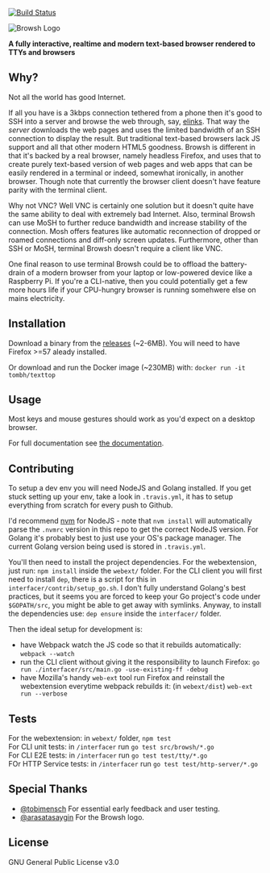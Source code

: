 [![Build Status](https://travis-ci.org/tombh/texttop.svg?branch=master)](https://travis-ci.org/tombh/texttop)

![Browsh Logo](https://www.brow.sh/assets/images/browsh-header.jpg)

**A fully interactive, realtime and modern text-based browser rendered to TTYs and browsers**

## Why?

Not all the world has good Internet.

If all you have is a 3kbps connection tethered from a phone
then it's good to SSH into a server and browse the web through, say,
[elinks](https://github.com/tombh/texttop/issues/17). That way the
_server_ downloads the web pages and uses the limited bandwidth of an
SSH connection to display the result. But traditional text-based browsers
lack JS support and all that other modern HTML5 goodness. Browsh is different
in that it's backed by a real browser, namely headless Firefox, and uses that
to create purely text-based version of web pages and web apps that can be easily
rendered in a terminal or indeed, somewhat ironically, in another browser. Though note that currently the browser client doesn't have feature parity with the terminal client.

Why not VNC? Well VNC is certainly one solution but it doesn't quite
have the same ability to deal with extremely bad Internet. Also,
terminal Browsh can use MoSH to further reduce bandwidth and increase stability
of the connection. Mosh offers features like automatic
reconnection of dropped or roamed connections and diff-only screen updates.
Furthermore, other than SSH or MoSH, terminal Browsh doesn't require a client
like VNC.

One final reason to use terminal Browsh could be to offload the battery-drain of a modern
browser from your laptop or low-powered device like a Raspberry Pi. If you're a CLI-native,
then you could potentially get a few more hours life if your CPU-hungry browser
is running somehwere else on mains electricity.

## Installation

Download a binary from the [releases](https://github.com/tombh/texttop/releases) (~2-6MB).
You will need to have Firefox >=57 aleady installed.

Or download and run the Docker image (~230MB) with:
    `docker run -it tombh/texttop`

## Usage
Most keys and mouse gestures should work as you'd expect on a desktop
browser.

For full documentation see [the documentation](https://www.brow.sh/docs/introduction/).

## Contributing
To setup a dev env you will need NodeJS and Golang installed. If you get stuck
setting up your env, take a look in `.travis.yml`, it has to setup everything
from scratch for every push to Github.

I'd recommend [nvm](https://github.com/creationix/nvm) for NodeJS - note that
`nvm install` will automatically parse the `.nvmrc` version in this repo to get
the correct NodeJS version. For Golang it's probably best to just use your OS's
package manager. The current Golang version being used is stored in `.travis.yml`.

You'll then need to install the project dependencies. For the webextension, just
run: `npm install` inside the `webext/` folder. For the CLI client you will first
need to install `dep`, there is a script for this in `interfacer/contrib/setup_go.sh`.
I don't fully understand Golang's best practices, but it seems you are forced to
keep your Go project's code under `$GOPATH/src`, you might be able to get away
with symlinks. Anyway, to install the dependencies use: `dep ensure` inside the
`interfacer/` folder.

Then the ideal setup for development is:
  * have Webpack watch the JS code so that it rebuilds automatically:
    `webpack --watch`
  * run the CLI client without giving it the responsibility to launch Firefox:
    `go run ./interfacer/src/main.go -use-existing-ff -debug`
  * have Mozilla's handy `web-ext` tool run Firefox and reinstall the
    webextension everytime webpack rebuilds it: (in `webext/dist`)
    `web-ext run --verbose`

## Tests

For the webextension: in `webext/` folder, `npm test`    
For CLI unit tests: in `/interfacer` run `go test src/browsh/*.go`    
For CLI E2E tests: in `/interfacer` run `go test test/tty/*.go`    
FOr HTTP Service tests: in `/interfacer` run `go test test/http-server/*.go`    

## Special Thanks
  * [@tobimensch](https://github.com/tobimensch) For essential early feedback and user testing.
  * [@arasatasaygin](https://github.com/arasatasaygin) For the Browsh logo.

## License
GNU General Public License v3.0
